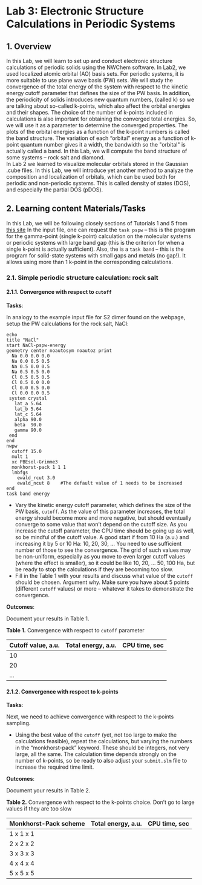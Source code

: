 # Lab 3: Electronic Structure Calculations in Periodic Systems

## 1. Overview

In this Lab, we will learn to set up and conduct electronic structure calculations of periodic solids using the NWChem software. 
In Lab2, we used localized atomic orbital (AO) basis sets. For periodic systems, it is more suitable to use plane wave basis (PW) sets. We will study the convergence of the total energy of 
the system with respect to the kinetic energy cutoff parameter that defines the size of the PW basis. 
In addition, the periodicity of solids introduces new quantum numbers, (called k) so we are talking about so-called k-points, which also affect the orbital energies and their shapes. 
The choice of the number of k-points included in calculations is also important for obtaining the converged total energies. So, we will use it as a parameter to determine the converged properties. 
The plots of the orbital energies as a function of the k-point numbers is called the band structure. The variation of each “orbital” energy as a function of k-point quantum number gives 
it a width, the bandwidth so the "orbital" is actually called a band. In this Lab, we will compute the band structure of some systems – rock salt and diamond.  
In Lab 2 we learned to visualize molecular orbitals stored in the Gaussian .cube files. In this Lab, we will introduce yet another method to analyze the 
composition and localization of orbitals, which can be used both for periodic and non-periodic systems. This is called density of states (DOS), and especially the partial DOS (pDOS).


## 2. Learning content Materials/Tasks


In this Lab, we will be following closely sections of Tutorials 1 and 5 from [this site](https://nwchemgit.github.io/Plane-Wave-Density-Functional-Theory.html)
In the input file, one can request the `task pspw` – this is the program for the gamma-point (single k-point) calculation on the molecular systems or periodic 
systems with large band gap (this is the criterion for when a single k-point is actually sufficient). Also, the is a `task band` – this is the program for 
solid-state systems with small gaps and metals (no gap!). It allows using more than 1 k-point in the corresponding calculations. 

### 2.1. Simple periodic structure calculation: rock salt

#### 2.1.1. Convergence with respect to `cutoff`

**Tasks**: 

In analogy to the example input file for S2 dimer found on the webpage, setup the PW calculations for the rock salt, NaCl:

```
echo
title "NaCl"
start NaCl-pspw-energy
geometry center noautosym noautoz print
  Na 0.0 0.0 0.0
  Na 0.0 0.5 0.5
  Na 0.5 0.0 0.5
  Na 0.5 0.5 0.0  
  Cl 0.5 0.5 0.5
  Cl 0.5 0.0 0.0
  Cl 0.0 0.5 0.0
  Cl 0.0 0.0 0.5
 system crystal
   lat_a 5.64
   lat_b 5.64
   lat_c 5.64
   alpha 90.0
   beta  90.0
   gamma 90.0
 end
end
nwpw
  cutoff 15.0
  mult 1
  xc PBEsol-Grimme3
  monkhorst-pack 1 1 1
  lmbfgs
    ewald_rcut 3.0  
    ewald_ncut 8    #The default value of 1 needs to be increased  
end
task band energy
```

- Vary the kinetic energy cutoff parameter, which defines the size of the PW basis, `cutoff`. As the value of this parameter increases,
  the total energy should become more and more negative, but should eventually converge to some value that won’t depend on the cutoff size.
  As you increase the cutoff parameter, the CPU time should be going up as well, so be mindful of the cutoff value. A good start if from 10 Ha (a.u.)
  and increasing it by 5 or 10 Ha: 10, 20, 30, … You need to use sufficient number of those to see the convergence.
  The grid of such values may be non-uniform, especially as you move to even larger cutoff values (where the effect is smaller),
  so it could be like 10, 20, … 50, 100 Ha, but be ready to stop the calculations if they are becoming too slow.
- Fill in the Table 1 with your results and discuss what value of the `cutoff` should be chosen. Argument why.
  Make sure you have about 5 points (different `cutoff` values) or more – whatever it takes to demonstrate the convergence. 


**Outcomes**:

Document your results in Table 1. 

**Table 1.** Convergence with respect to `cutoff` parameter

| Cutoff value, a.u. |  Total energy, a.u. | CPU time, sec | 
| ------- | -----------|------------|
| 10 |  |       |
| 20 |  |       |
| ... |  |   |

#### 2.1.2. Convergence with respect to k-points

**Tasks**: 

Next, we need to achieve convergence with respect to the k-points sampling. 

- Using the best value of the `cutoff` (yet, not too large to make the calculations feasible), repeat the calculations, but varying the numbers in the “monkhorst-pack” keyword.
  These should be integers, not very large, all the same. The calculation time depends strongly on the number of k-points, so be ready to also adjust your `submit.slm` file to
  increase the required time limit.

**Outcomes**:

Document your results in Table 2. 

**Table 2.** Convergence with respect to the k-points choice. Don’t go to large values if they are too slow

| Monkhorst-Pack scheme |  Total energy, a.u. | CPU time, sec | 
| ------- | -----------|------------|
| 1 x 1 x 1 |  |       |
| 2 x 2 x 2 |  |       |
| 3 x 3 x 3 |  |       |
| 4 x 4 x 4 |  |       |
| 5 x 5 x 5 |  |       |



